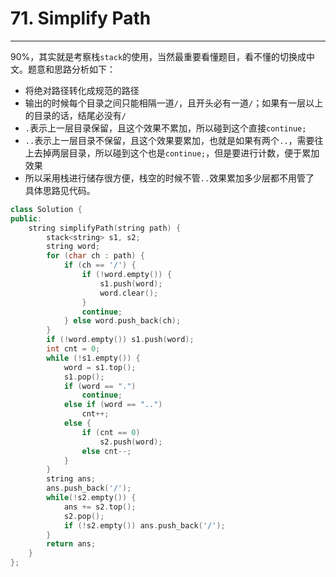 ﻿# 71. Simplify Path

---

90%，其实就是考察栈`stack`的使用，当然最重要看懂题目，看不懂的切换成中文。题意和思路分析如下：

- 将绝对路径转化成规范的路径
- 输出的时候每个目录之间只能相隔一道`/`，且开头必有一道`/`；如果有一层以上的目录的话，结尾必没有`/`
- `.`表示上一层目录保留，且这个效果不累加，所以碰到这个直接`continue;`
- `..`表示上一层目录不保留，且这个效果要累加，也就是如果有两个`..`，需要往上去掉两层目录，所以碰到这个也是`continue;`，但是要进行计数，便于累加效果
- 所以采用栈进行储存很方便，栈空的时候不管`..`效果累加多少层都不用管了
具体思路见代码。

```cpp
class Solution {
public:
    string simplifyPath(string path) {
        stack<string> s1, s2;
        string word;
        for (char ch : path) {
            if (ch == '/') {
                if (!word.empty()) {
                    s1.push(word);
                    word.clear();
                }
                continue;
            } else word.push_back(ch);
        }
        if (!word.empty()) s1.push(word);
        int cnt = 0;
        while (!s1.empty()) {
            word = s1.top();
            s1.pop();
            if (word == ".")
                continue;
            else if (word == "..")
                cnt++;
            else {
                if (cnt == 0)
                    s2.push(word);
                else cnt--;
            }
        }
        string ans;
        ans.push_back('/');
        while(!s2.empty()) {
            ans += s2.top();
            s2.pop();
            if (!s2.empty()) ans.push_back('/');
        }
        return ans;
    }
};
```





